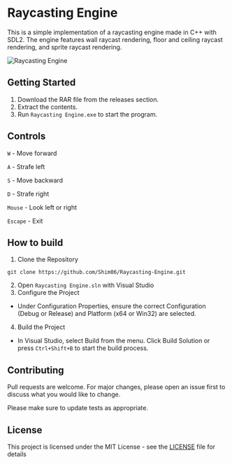 # Raycasting Engine

This is a simple implementation of a raycasting engine made in C++ with SDL2. The engine features wall raycast rendering, floor and ceiling raycast rendering, and sprite raycast rendering.

![Raycasting Engine](https://github.com/user-attachments/assets/4c2cdab6-2d20-404d-a9bf-879f1acc8cc7)

## Getting Started

1. Download the RAR file from the releases section.
2. Extract the contents.
3. Run `Raycasting Engine.exe` to start the program.

## Controls
`W` - Move forward

`A` - Strafe left

`S` - Move backward

`D` - Strafe right

`Mouse` - Look left or right

`Escape` - Exit

## How to build

1. Clone the Repository 
```
git clone https://github.com/Shim06/Raycasting-Engine.git
```
2. Open `Raycasting Engine.sln` with Visual Studio
3. Configure the Project
- Under Configuration Properties, ensure the correct Configuration (Debug or Release) and Platform (x64 or Win32) are selected.

4. Build the Project
- In Visual Studio, select Build from the menu.
Click Build Solution or press `Ctrl+Shift+B` to start the build process.

## Contributing

Pull requests are welcome. For major changes, please open an issue first
to discuss what you would like to change.

Please make sure to update tests as appropriate.

## License

This project is licensed under the MIT License - see the [LICENSE](LICENSE) file for details
